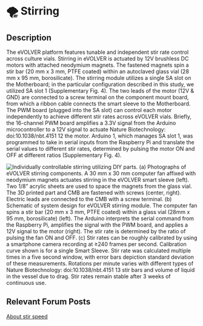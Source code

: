 # 🌪 Stirring

## Description

The eVOLVER platform features tunable and independent stir rate control across culture vials. Stirring in eVOLVER is actuated by 12V brushless DC motors with attached neodymium magnets. The fastened magnets spin a stir bar (20 mm x 3 mm, PTFE coated) within an autoclaved glass vial (28 mm x 95 mm, borosilicate). The stirring module utilizes a single SA slot on the Motherboard; in the particular configuration described in this study, we utilized SA slot 1 (Supplementary Fig. 4). The two leads of the motor (12V & GND) are connected to a screw terminal on the component mount board, from which a ribbon cable connects the smart sleeve to the Motherboard. The PWM board (plugged into the SA slot) can control each motor independently to achieve different stir rates across eVOLVER vials. Briefly, the 16-channel PWM board amplifies a 3.3V signal from the Arduino microcontroller to a 12V signal to actuate Nature Biotechnology: doi:10.1038/nbt.4151 12 the motor. Arduino 1, which manages SA slot 1, was programmed to take in serial inputs from the Raspberry Pi and translate the serial values to different stir rates, determined by pulsing the motor ON and OFF at different ratios (Supplementary Fig. 4).

![Individually controllable stirring utilizing DIY parts. (a) Photographs of eVOLVER stirring components. A 30 mm x 30 mm computer fan affixed with neodymium magnets actuates stirring in the eVOLVER smart sleeve (left). Two 1/8” acrylic sheets are used to space the magnets from the glass vial. The 3D printed part and CMB are fastened with screws (center, right). Electric leads are connected to the CMB with a screw terminal. (b) Schematic of system design for eVOLVER stirring module. The computer fan spins a stir bar (20 mm x 3 mm, PTFE coated) within a glass vial (28mm x 95 mm, borosilicate) (left). The Arduino interprets the serial command from the Raspberry Pi, amplifies the signal with the PWM board, and applies a 12V signal to the motor (right). The stir rate is determined by the ratio of pulsing the fan ON and OFF. (c) Stir rates can be roughly calibrated by using a smartphone camera recording at ≥240 frames per second. Calibration curve shown is for a single Smart Sleeve. Stir rate was calculated multiple times in a five second window, with error bars depiction standard deviation of these measurements. Rotations per minute varies with different types of Nature Biotechnology: doi:10.1038/nbt.4151 13 stir bars and volume of liquid in the vessel due to drag. Stir rates remain stable after 3 weeks of continuous use.](<../../.gitbook/assets/image (20).png>)

## Relevant Forum Posts

[About stir speed](https://www.evolver.bio/t/units-of-stir-speed/239)

